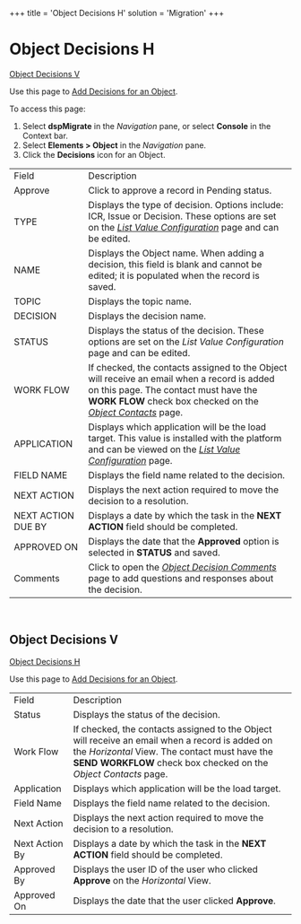 +++
title = 'Object Decisions H'
solution = 'Migration'
+++

# Object Decisions H

[Object Decisions V](Object_Decisions_H.htm#Object_Decisions_V)

<div class="use">

Use this page to [Add Decisions for an
Object](../Use_Cases/Configure_Object.htm#Add2).

</div>

To access this page:

1.  Select <span style="font-weight: bold;">dspMigrate</span> in the
    <span style="font-style: italic;">Navigation</span> pane, or select
    <span style="font-weight: bold;">Console</span> in the Context bar.
2.  Select <span style="font-weight: bold;">Elements \> Object</span> in
    the <span style="font-style: italic;">Navigation</span> pane.
3.  Click the <span style="font-weight: bold;">Decisions</span> icon for
    an
Object.

|                    |                                                                                                                                                                                                                            |
| ------------------ | -------------------------------------------------------------------------------------------------------------------------------------------------------------------------------------------------------------------------- |
| Field              | Description                                                                                                                                                                                                                |
| Approve            | Click to approve a record in Pending status.                                                                                                                                                                               |
| TYPE               | Displays the type of decision. Options include: ICR, Issue or Decision. These options are set on the *[List Value Configuration](List_Value_Configuration.htm)* page and can be edited.                                    |
| NAME               | Displays the Object name. When adding a decision, this field is blank and cannot be edited; it is populated when the record is saved.                                                                                      |
| TOPIC              | Displays the topic name.                                                                                                                                                                                                   |
| DECISION           | Displays the decision name.                                                                                                                                                                                                |
| STATUS             | Displays the status of the decision. These options are set on the *List Value Configuration* page and can be edited.                                                                                                       |
| WORK FLOW          | If checked, the contacts assigned to the Object will receive an email when a record is added on this page. The contact must have the **WORK FLOW** check box checked on the *[Object Contacts](Object_Contacts.htm)* page. |
| APPLICATION        | Displays which application will be the load target. This value is installed with the platform and can be viewed on the *[List Value Configuration](List_Value_Configuration.htm)* page.                                    |
| FIELD NAME         | Displays the field name related to the decision.                                                                                                                                                                           |
| NEXT ACTION        | Displays the next action required to move the decision to a resolution.                                                                                                                                                    |
| NEXT ACTION DUE BY | Displays a date by which the task in the **NEXT ACTION** field should be completed.                                                                                                                                        |
| APPROVED ON        | Displays the date that the **Approved** option is selected in **STATUS** and saved.                                                                                                                                        |
| Comments           | Click to open the *[Object Decision Comments](Object_Decision_Comments.htm)* page to add questions and responses about the decision.                                                                                       |

 

## <span id="Object_Decisions_V"></span>Object Decisions V

[Object Decisions H](Object_Decisions_H.htm)

<div class="use">

Use this page to [Add Decisions for an
Object](../Use_Cases/Configure_Object.htm#Add2).

</div>

|                |                                                                                                                                                                                                                                                            |
| -------------- | ---------------------------------------------------------------------------------------------------------------------------------------------------------------------------------------------------------------------------------------------------------- |
| Field          | Description                                                                                                                                                                                                                                                |
| Status         | Displays the status of the decision.                                                                                                                                                                                                                       |
| Work Flow      | If checked, the contacts assigned to the Object will receive an email when a record is added on the <span style="font-style: italic;">Horizontal</span> View. The contact must have the **SEND WORKFLOW** check box checked on the *Object Contacts* page. |
| Application    | Displays which application will be the load target.                                                                                                                                                                                                        |
| Field Name     | Displays the field name related to the decision.                                                                                                                                                                                                           |
| Next Action    | Displays the next action required to move the decision to a resolution.                                                                                                                                                                                    |
| Next Action By | Displays a date by which the task in the **NEXT ACTION** field should be completed.                                                                                                                                                                        |
| Approved By    | Displays the user ID of the user who clicked <span style="font-weight: bold;">Approve</span> on the <span style="font-style: italic;">Horizontal</span> View.                                                                                              |
| Approved On    | Displays the date that the user clicked <span style="font-weight: bold;">Approve</span>.                                                                                                                                                                   |
